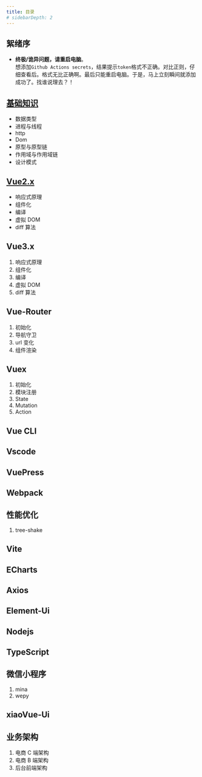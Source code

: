 ```yaml
---
title: 目录
# sidebarDepth: 2
---
```


## 絮绪序
- **终极/诡异问题，请重启电脑**。   
  想添加`Github Actions secrets`，结果提示`token`格式不正确。对比正则，仔细查看后。格式无比正确啊。最后只能重启电脑。于是，马上立刻瞬间就添加成功了。找谁说理去？！
## [基础知识](/zh/guide/basic/memory-stack)

- 数据类型
- 进程与线程
- http
- Dom
- 原型与原型链
- 作用域与作用域链
- 设计模式

## [Vue2.x](/zh/guide/vue2/define-react)

- 响应式原理
- 组件化
- 编译
- 虚拟 DOM
- diff 算法

## Vue3.x

1. 响应式原理
2. 组件化
3. 编译
4. 虚拟 DOM
5. diff 算法

## Vue-Router

1. 初始化
2. 导航守卫
3. url 变化
4. 组件渲染

## Vuex

1. 初始化
2. 模块注册
3. State
4. Mutation
5. Action

## Vue CLI

## Vscode

## VuePress

## Webpack

## 性能优化

1. tree-shake

## Vite

## ECharts

## Axios

## Element-Ui

## Nodejs

## TypeScript

## 微信小程序

1. mina
2. wepy

## xiaoVue-Ui

## 业务架构

1. 电商 C 端架构
2. 电商 B 端架构
3. 后台前端架构
